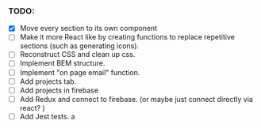 ### TODO:
- [x] Move every section to its own component
- [ ] Make it more React like by creating functions to replace repetitive sections (such as generating icons).
- [ ] Reconstruct CSS and clean up css.
- [ ] Implement BEM structure.
- [ ] Implement "on page email" function.
- [ ] Add projects tab.
- [ ] Add projects in firebase 
- [ ] Add Redux and connect to firebase. (or maybe just connect directly via react? ) 
- [ ] Add Jest tests.
a